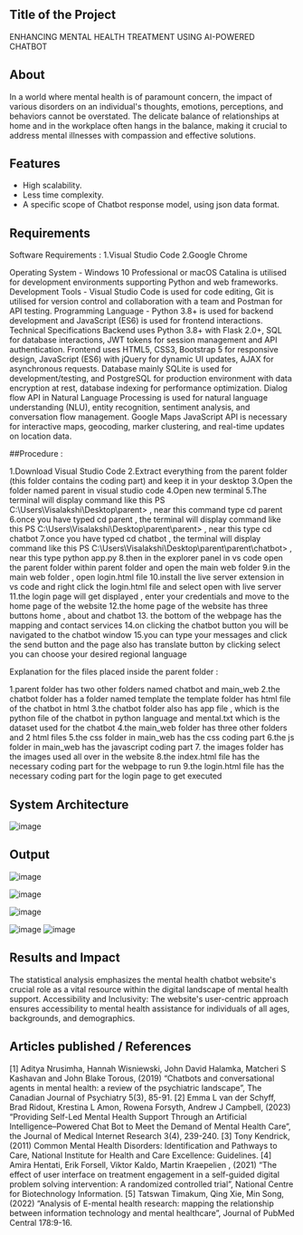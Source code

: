## Title of the Project
ENHANCING MENTAL HEALTH TREATMENT USING AI-POWERED CHATBOT 


## About
<!--Detailed Description about the project-->
In a world where mental health is of paramount concern, the impact of various disorders on an individual's thoughts, emotions, perceptions, and behaviors cannot be overstated. The delicate balance of relationships at home and in the workplace often hangs in the balance, making it crucial to address mental illnesses with compassion and effective solutions.
## Features
<!--List the features of the project as shown below-->
- High scalability.
- Less time complexity.
- A specific scope of Chatbot response model, using json data format.

## Requirements

Software Requirements :
1.Visual Studio Code 
2.Google Chrome 

 Operating System - Windows 10 Professional or macOS Catalina is utilised for development environments supporting Python and web frameworks. 
Development Tools - Visual Studio Code is used for code editing, Git is utilised for version control and collaboration with a team and Postman for API testing. 
Programming Language - Python 3.8+ is used for backend development and JavaScript (ES6) is used for frontend interactions. 
Technical Specifications 
Backend uses Python 3.8+ with Flask 2.0+, SQL for database interactions, JWT tokens for session management and API authentication. 
Frontend uses HTML5, CSS3, Bootstrap 5 for responsive design, JavaScript (ES6) with jQuery for dynamic UI updates, AJAX for asynchronous requests. 
Database mainly SQLite is used for development/testing, and PostgreSQL for production environment with data encryption at rest, database indexing for performance optimization. 
Dialog flow API in Natural Language Processing is used for natural language understanding (NLU), entity recognition, sentiment analysis, and conversation flow management. 
Google Maps JavaScript API is necessary for interactive maps, geocoding, marker clustering, and real-time updates on location data.

##Procedure :

1.Download Visual Studio Code 
2.Extract everything from the parent folder (this folder contains the coding part) and keep it in your desktop
3.Open the folder named parent in visual studio code 
4.Open new terminal 
5.The terminal will display command like this PS C:\Users\Visalakshi\Desktop\parent> , near this command type cd parent 
6.once you have typed cd parent , the terminal will display command like this PS C:\Users\Visalakshi\Desktop\parent\parent> , near this type cd chatbot 
7.once you have typed cd chatbot , the terminal will display command like this PS C:\Users\Visalakshi\Desktop\parent\parent\chatbot> , near this type python app.py 
8.then in the explorer panel in vs code open the parent folder within parent folder and open the main web folder 
9.in the main web folder , open login.html file 
10.install the live server extension in vs code and right click the login.html file and select open with live server 
11.the login page will get displayed , enter your credentials and move to the home page of the website 
12.the home page of the website has three buttons home , about and chatbot 
13. the bottom of the webpage has the mapping and contact services
14.on clicking the chatbot button you will be navigated to the chatbot window 
15.you can type your messages and click the send button and the page also has translate button by clicking select you can choose your desired regional language 


Explanation for the files placed inside the parent folder :

1.parent folder has two other folders named chatbot and main_web
2.the chatbot folder has a folder named template the template folder has html file of the chatbot in html 
3.the chatbot folder also has app file , which is the python file of the chatbot in python language and mental.txt which is the dataset used for the chatbot 
4.the main_web folder has three other folders and 2 html files 
5.the css folder in main_web has the css coding part 
6.the js folder in main_web has the javascript coding part 
7. the images folder has the images used all over in the website 
8.the index.html file has the necessary coding part for the webpage to run
9.the login.html file has the necessary coding part for the login page to get executed 

## System Architecture
<!--Embed the system architecture diagram as shown below-->

![image](https://github.com/user-attachments/assets/1e3201e8-e28e-4986-aedf-89474c75dd44)


## Output
![image](https://github.com/user-attachments/assets/2d31cbfe-c9ea-47b5-abc5-1be9a2cc9245)

![image](https://github.com/user-attachments/assets/14cc1507-696a-48ee-ac9d-07ec45a0b3f9)

![image](https://github.com/user-attachments/assets/429d44f3-9839-4b34-9d1d-5c7bc4363737)

![image](https://github.com/user-attachments/assets/9bc2dbef-b570-4d08-9e4c-c76efc8f1d22)
![image](https://github.com/user-attachments/assets/5e0993a7-c77a-4dde-a436-9a84d5503ccc)



## Results and Impact
<!--Give the results and impact as shown below-->
The statistical analysis emphasizes the mental health chatbot website's crucial role as a vital resource within the digital landscape of mental health support.
Accessibility and Inclusivity: The website's user-centric approach ensures accessibility to mental health assistance for individuals of all ages, backgrounds, and demographics.


## Articles published / References
[1] Aditya Nrusimha, Hannah Wisniewski, John David Halamka, Matcheri S Kashavan and John Blake Torous, (2019) “Chatbots and conversational agents in mental health: a review of the psychiatric landscape”, The Canadian Journal of Psychiatry 5(3), 85-91.
 [2] Emma L van der Schyff, Brad Ridout, Krestina L Amon, Rowena Forsyth, Andrew J Campbell, (2023) “Providing Self-Led Mental Health Support Through an Artificial Intelligence–Powered Chat Bot to Meet the Demand of Mental Health Care”, the Journal of Medical Internet Research 3(4), 239-240. 
[3] Tony Kendrick, (2011) Common Mental Health Disorders: Identification and Pathways to Care, National Institute for Health and Care Excellence: Guidelines. 
[4] Amira Hentati, Erik Forsell, Viktor Kaldo, Martin Kraepelien , (2021) “The effect of user interface on treatment engagement in a self-guided digital problem solving intervention: A randomized controlled trial”, National Centre for Biotechnology Information. 
[5] Tatswan Timakum, Qing Xie, Min Song, (2022) “Analysis of E-mental health research: mapping the relationship between information technology and mental healthcare”, Journal of PubMed Central 178:9-16.




